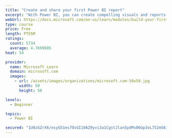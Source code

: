 ```yaml
---
title: "Create and share your first Power BI report"
excerpt: "With Power BI, you can create compelling visuals and reports. In this module, you learn how to use Power BI Desktop to connect to data, build visuals, and create a report that you can share with others in your organization. You then learn how to publish the report to the Power BI service, so that others can see your insights and benefit from your work."
webUrl: https://docs.microsoft.com/en-us/learn/modules/build-your-first-power-bi-report/
type: course
price: Free
length: PT55M
ratings:
  count: 5734
  average: 4.7699685
heat: 54

provider:
  name: Microsoft Learn
  domain: microsoft.com
  images:
    - url: /assets/images/organizations/microsoft.com-50x50.jpg
      width: 50
      height: 50

levels:
  - Beginner

topics:
  - Power BI

secured: "1U0zGZrX6/esyG51es7OsGI10AZ9yvi3a1CgstJlanSpdMs06Gp3oL752mS6ix5QlVNhjFqIx50zHV1bpDrucOQlAQPJp9kEHPeOn/szruRURTGmzxY1MYSd/DyGApA8AQPKM7vpOI7Y89qYWmfG3QKZ3x9PCESyym2hEHzU1xRejJjDsdzlXG+cnO+Q5fMIt9NO0QHU3glHvSeN/uABaOfM0j7VlhqspNie/EbVxj0zDCXy1rFhW9nnC6F32ctsQIugAYbvpmrrWmT8NpFBnBVa/feYb4Ev6VBVd3xDJ03P/B/SM56Hj4fwWwjFbhwzVN/GYTI/HzbGcnEBY4cER/jjuR4y4vNvITRR+Xb9b5SXCbpnPOMbckmTv7rABS5Es84jXe3ERPaNJzgUNeZhnT/JouP9vLFwfOyfd0eGEfA=;N6nOqFJnrk9CindYoUm5lA=="
---
```


